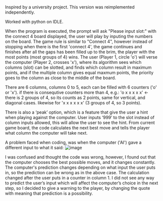 Inspired by a university project. This version was reimplemented independently.

Worked with python on IDLE.

When the program is executed, the prompt will ask "Please input slot:" with the connect 4 board displayed, the user will play by inputing the numbers on the board.
The game rule is similar to "Connect 4", however instead of stopping when there is the first 'connect 4', the game continues and finishes after all the gaps has been filled up to the brim, the player with the most points (most groups of 4) wins.
The user (Player 1, circle 'o') will verse the computer (Player 2, crosses 'x'), where its algorithm sees which columns (slot) can be slotted, and finds which column result in maximum points, 
and if the multiple column gives equal maxmum points, the priority goes to the column as close to the middle of the board.

There are 6 columns, columns 0 to 5, each can be filled with 6 counters ('o' or 'x').
if there is consequtive counters more than 4, e.g.: 'o x x x x x' <- there is 2 groups of 4, so its counts as 2 points, same for vertical, and diagonal cases.
likewise for 'x x x x x x' (3 groups of 4, so 3 points).

There is also a ‘peak’ option, which is a feature that give the user a hint when playing against the computer. 
User inputs ‘999’ to the slot instead of column inputs allowed, this will allow the user to see the hint. 
From current game board, the code calculates the next best move and tells the player what column the computer will take next.


A problem faced when coding, was when the computer ('AI') gave a different input to what it said:
![image](https://github.com/user-attachments/assets/d8e0d862-8682-4ab9-befe-8f93df129ac0)

I was confused and thought the code was wrong, however, I found out that the computer chooses the best possible moves, and it changes constantly. 
The computer's prediction changes depending on what input the user puts in, so the prediction can be wrong as in the above case.
The calculation changed after the user puts in a counter in column 1.
I did not see any way to predict the user’s input which will affect the computer’s choice in the next step, so I decided to give a warning to the player, by changing the quote with meaning that prediction is a possibility.
